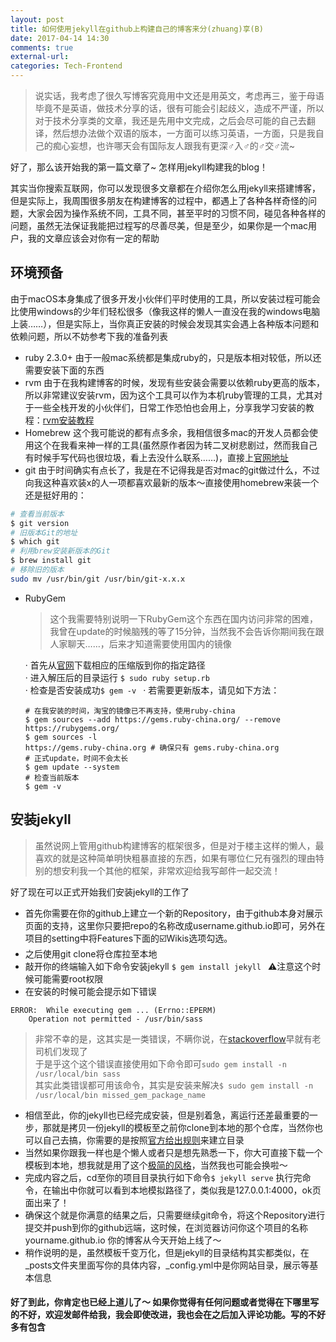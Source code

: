 ```yaml
---
layout: post
title: 如何使用jekyll在github上构建自己的博客来分(zhuang)享(B)
date: 2017-04-14 14:30
comments: true
external-url:
categories: Tech-Frontend
---
```


> 说实话，我考虑了很久写博客究竟用中文还是用英文，考虑再三，鉴于母语毕竟不是英语，做技术分享的话，很有可能会引起歧义，造成不严谨，所以对于技术分享类的文章，我还是先用中文完成，之后会尽可能的自己去翻译，然后想办法做个双语的版本，一方面可以练习英语，一方面，只是我自己的痴心妄想，也许哪天会有国际友人跟我有更深♂入♂的♂交♂流~

好了，那么该开始我的第一篇文章了~ 怎样用jekyll构建我的blog！

其实当你搜索互联网，你可以发现很多文章都在介绍你怎么用jekyll来搭建博客，但是实际上，我周围很多朋友在构建博客的过程中，都遇上了各种各样奇怪的问题，大家会因为操作系统不同，工具不同，甚至平时的习惯不同，碰见各种各样的问题，虽然无法保证我能把过程写的尽善尽美，但是至少，如果你是一个mac用户，我的文章应该会对你有一定的帮助

## 环境预备
由于macOS本身集成了很多开发小伙伴们平时使用的工具，所以安装过程可能会比使用windows的少年们轻松很多（像我这样的懒人一直没在我的windows电脑上装……），但是实际上，当你真正安装的时候会发现其实会遇上各种版本问题和依赖问题，所以不妨参考下我的准备列表
- ruby 2.3.0+ 由于一般mac系统都是集成ruby的，只是版本相对较低，所以还需要安装下面的东西
- rvm 由于在我构建博客的时候，发现有些安装会需要以依赖ruby更高的版本，所以非常建议安装rvm，因为这个工具可以作为本机ruby管理的工具，尤其对于一些全栈开发的小伙伴们，日常工作恐怕也会用上，分享我学习安装的教程：[rvm安装教程](http://www.cnblogs.com/bigshow1949/p/5642775.html)
- Homebrew 这个我可能说的都有点多余，我相信很多mac的开发人员都会使用这个在我看来神一样的工具(虽然原作者因为转二叉树悲剧过，然而我自己有时候手写代码也很垃圾，看上去没什么联系……)，直接上[官网地址](https://brew.sh)
- git 由于时间确实有点长了，我是在不记得我是否对mac的git做过什么，不过向我这种喜欢装x的人一项都喜欢最新的版本～直接使用homebrew来装一个还是挺好用的：  
```bash
# 查看当前版本
$ git version
# 旧版本Git的地址
$ which git
# 利用brew安装新版本的Git
$ brew install git
# 移除旧的版本
sudo mv /usr/bin/git /usr/bin/git-x.x.x
```
- RubyGem   
  > 这个我需要特别说明一下RubyGem这个东西在国内访问非常的困难，我曾在update的时候脑残的等了15分钟，当然我不会告诉你期间我在跟人家聊天……，后来才知道需要使用国内的镜像

  · 首先从[官网](https://rubygems.org/pages/download)下载相应的压缩版到你的指定路径  
  · 进入解压后的目录运行 ```$ sudo ruby setup.rb```  
  · 检查是否安装成功```$ gem -v ```
  · 若需要更新版本，请见如下方法：
  ```shell
  # 在我安装的时间，淘宝的镜像已不再支持，使用ruby-china
  $ gem sources --add https://gems.ruby-china.org/ --remove https://rubygems.org/
  $ gem sources -l
  https://gems.ruby-china.org # 确保只有 gems.ruby-china.org
  # 正式update，时间不会太长
  $ gem update --system
  # 检查当前版本
  $ gem -v
  ```

## 安装jekyll
> 虽然说网上管用github构建博客的框架很多，但是对于楼主这样的懒人，最喜欢的就是这种简单明快粗暴直接的东西，如果有哪位仁兄有强烈的理由特别的想安利我一个其他的框架，非常欢迎给我写邮件一起交流！

好了现在可以正式开始我们安装jekyll的工作了
- 首先你需要在你的github上建立一个新的Repository，由于github本身对展示页面的支持，这里你只要把repo的名称改成username.github.io即可，另外在项目的setting中将Features下面的☑️Wikis选项勾选。
- 之后使用git clone将仓库拉至本地
- 敲开你的终端输入如下命令安装jekyll ```$ gem install jekyll ``` ⚠️注意这个时候可能需要root权限
- 在安装的时候可能会提示如下错误
```
ERROR:  While executing gem ... (Errno::EPERM)
    Operation not permitted - /usr/bin/sass
```

> 非常不幸的是，这其实是一类错误，不瞒你说，在[stackoverflow](http://stackoverflow.com/questions/31443530/sass-error-installing)早就有老司机们发现了  
于是乎这个这个错误直接使用如下命令即可```sudo gem install -n /usr/local/bin sass```  
其实此类错误都可用该命令，其实是安装来解决```$ sudo gem install -n /usr/local/bin missed_gem_package_name```

- 相信至此，你的jekyll也已经完成安装，但是别着急，离运行还差最重要的一步，那就是拷贝一份jekyll的模板至之前你clone到本地的那个仓库，当然你也可以自己去搞，你需要的是按照[官方给出规则](http://jekyll.com.cn/docs/structure/)来建立目录
- 当然如果你跟我一样也是个懒人或者只是想先熟悉一下，你大可直接下载一个模板到本地，想我就是用了这个[极简的风格](https://github.com/BlackrockDigital/startbootstrap-clean-blog-jekyll)，当然我也可能会换啦～
- 完成内容之后，cd至你的项目目录执行如下命令```$ jekyll serve``` 执行完命令，在输出中你就可以看到本地模拟路径了，类似我是127.0.0.1:4000，ok页面出来了！
- 确保这个就是你满意的结果之后，只需要继续git命令，将这个Repository进行提交并push到你的github远端，这时候，在浏览器访问你这个项目的名称 yourname.github.io 你的博客从今天开始上线了～
- 稍作说明的是，虽然模板千变万化，但是jekyll的目录结构其实都类似，在_posts文件夹里面写你的具体内容，_config.yml中是你网站目录，展示等基本信息

#### 好了到此，你肯定也已经上道儿了～ 如果你觉得有任何问题或者觉得在下哪里写的不好，欢迎发邮件给我，我会即使改进，我也会在之后加入评论功能。写的不好多有包含
